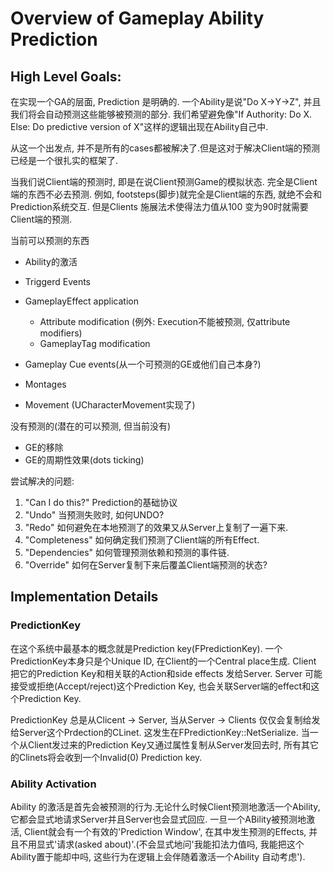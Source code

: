 # Overview of Gameplay Ability Prediction

## High Level Goals:
在实现一个GA的层面, Prediction 是明确的. 一个Ability是说"Do X->Y->Z", 并且我们将会自动预测这些能够被预测的部分. 我们希望避免像"If Authority: Do X. Else: Do predictive version of X"这样的逻辑出现在Ability自己中.

从这一个出发点, 并不是所有的cases都被解决了.但是这对于解决Client端的预测已经是一个很扎实的框架了.

当我们说Client端的预测时, 即是在说Client预测Game的模拟状态. 完全是Client端的东西不必去预测. 例如, footsteps(脚步)就完全是Client端的东西, 就绝不会和Prediction系统交互. 但是Clients 施展法术使得法力值从100 变为90时就需要Client端的预测.

当前可以预测的东西
* Ability的激活
* Triggerd Events
* GameplayEffect application
    * Attribute modification (例外: Execution不能被预测, 仅attribute modifiers)
    * GameplayTag modification
* Gameplay Cue events(从一个可预测的GE或他们自己本身?)

* Montages
* Movement (UCharacterMovement实现了)

没有预测的(潜在的可以预测, 但当前没有)
* GE的移除
* GE的周期性效果(dots ticking)

尝试解决的问题:
1. "Can I do this?" Prediction的基础协议
2. "Undo" 当预测失败时, 如何UNDO?
3. "Redo" 如何避免在本地预测了的效果又从Server上复制了一遍下来.
4. "Completeness" 如何确定我们预测了Client端的所有Effect.
5. "Dependencies" 如何管理预测依赖和预测的事件链.
6. "Override" 如何在Server复制下来后覆盖Client端预测的状态?

## Implementation Details

### PredictionKey
在这个系统中最基本的概念就是Prediction key(FPredictionKey). 一个PredictionKey本身只是个Unique ID, 在Client的一个Central place生成. Client 把它的Prediction Key和相关联的Action和side effects 发给Server. Server 可能接受或拒绝(Accept/reject)这个Prediction Key, 也会关联Server端的effect和这个Prediction Key.

PredictionKey 总是从Clicent -> Server, 当从Server -> Clients 仅仅会复制给发给Server这个Prdection的CLinet. 这发生在FPredictionKey::NetSerialize. 当一个从Client发过来的Prediction Key又通过属性复制从Server发回去时, 所有其它的Clinets将会收到一个Invalid(0) Prediction key.

### Ability Activation
Ability 的激活是首先会被预测的行为.无论什么时候Client预测地激活一个Ability, 它都会显式地请求Server并且Server也会显式回应. 一旦一个ABility被预测地激活, Client就会有一个有效的'Prediction Window', 在其中发生预测的Effects, 并且不用显式'请求(asked about)'.(不会显式地问'我能扣法力值吗, 我能把这个Ability置于能却中吗, 这些行为在逻辑上会伴随着激活一个Ability 自动考虑').